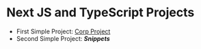 # Next JS and TypeScript Projects

- First Simple Project: [Corp Project](https://corp-project.vercel.app/)
- Second Simple Project: ***Snippets***
